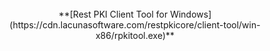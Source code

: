 ﻿<br />
<center>
**[Rest PKI Client Tool for Windows](https://cdn.lacunasoftware.com/restpkicore/client-tool/win-x86/rpkitool.exe)**
</center>
<br />
